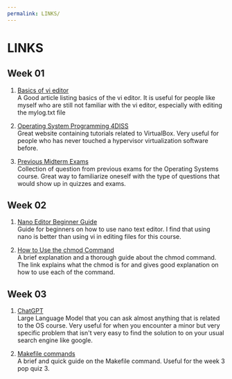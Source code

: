 ```yaml
---
permalink: LINKS/
---
```


# LINKS

## Week 01
1. [Basics of vi editor](https://www.redhat.com/sysadmin/introduction-vi-editor)<br>
A Good article listing basics of the vi editor. It is useful for people like myself who are still not familiar with the vi editor, especially with editing the mylog.txt file

2. [Operating System Programming 4DISS](https://osp4diss.vlsm.org/)<br>
Great website containing tutorials related to VirtualBox. Very useful for people who has never touched a hypervisor virtualization software before.

3. [Previous Midterm Exams](https://rms46.vlsm.org/2/196.pdf)<br>
Collection of question from previous exams for the Operating Systems course. Great way to familiarize oneself with the type of questions that would show up in quizzes and exams.


## Week 02
1. [Nano Editor Beginner Guide](https://linuxhint.com/nano-editor-beginner-guide/)<br>
Guide for beginners on how to use nano text editor. I find that using nano is better than using vi in editing files for this course.

2. [How to Use the chmod Command](https://www.freecodecamp.org/news/file-permissions-in-linux-chmod-command-explained/)<br>
A brief explanation and a thorough guide about the chmod command. The link explains what the chmod is for and gives good explanation on how to use each of the command.

## Week 03
1. [ChatGPT](https://chat.openai.com/)<br>
Large Language Model that you can ask almost anything that is related to the OS course. Very useful for when you encounter a minor but very specific problem that isn't very easy to find the solution to on your usual search engine like google.

2. [Makefile commands](https://www.cs.colby.edu/maxwell/courses/tutorials/maketutor/)<br>
A brief and quick guide on the Makefile command. Useful for the week 3 pop quiz 3.

